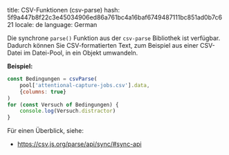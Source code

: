 title: CSV-Funktionen (csv-parse)
hash: 5f9a447b8f22c3e45034906ed86a761bc4a16baf6749487111bc851ad0b7c621
locale: de
language: German

Die synchrone `parse()` Funktion aus der `csv-parse` Bibliothek ist verfügbar. Dadurch können Sie CSV-formatierten Text, zum Beispiel aus einer CSV-Datei im Datei-Pool, in ein Objekt umwandeln.

__Beispiel:__

```js
const Bedingungen = csvParse(
    pool['attentional-capture-jobs.csv'].data,
    {columns: true}
)
for (const Versuch of Bedingungen) {
    console.log(Versuch.distractor)
}
```

Für einen Überblick, siehe:

- <https://csv.js.org/parse/api/sync/#sync-api>